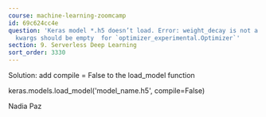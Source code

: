 ```yaml
---
course: machine-learning-zoomcamp
id: 69c624cc4e
question: 'Keras model *.h5 doesn’t load. Error: weight_decay is not a valid argument,
  kwargs should be empty  for `optimizer_experimental.Optimizer`'
section: 9. Serverless Deep Learning
sort_order: 3330
---
```


Solution: add compile = False to the load_model function

keras.models.load_model('model_name.h5', compile=False)

Nadia Paz

